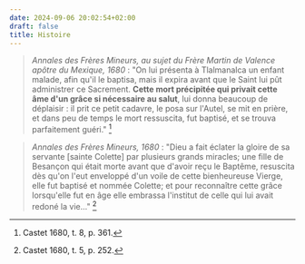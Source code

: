 ```yaml
---
date: 2024-09-06 20:02:54+02:00
draft: false
title: Histoire
---
```





> *Annales des Frères Mineurs, au sujet du Frère Martin de Valence apôtre du Mexique, 1680* : "On lui présenta à Tlalmanalca un enfant malade, afin qu'il le baptisa, mais il expira avant que le Saint lui pût administrer ce Sacrement. **Cette mort précipitée qui privait cette âme d'un grâce si nécessaire au salut**, lui donna beaucoup de déplaisir : il prit ce petit cadavre, le posa sur l'Autel, se mit en prière, et dans peu de temps le mort ressuscita, fut baptisé, et se trouva parfaitement guéri." [^1]

[^1]: Castet 1680, t. 8, p. 361.

> *Annales des Frères Mineurs, 1680* : "Dieu a fait éclater la gloire de sa servante [sainte Colette] par plusieurs grands miracles; une fille de Besançon qui était morte avant que d'avoir reçu le Baptême, resuscita dès qu'on l'eut enveloppé d'un voile de cette bienheureuse Vierge, elle fut baptisé et nommée Colette; et pour reconnaître cette grâce lorsqu'elle fut en âge elle embrassa l'institut de celle qui lui avait redoné la vie..." [^2]

[^2]: Castet 1680, t. 5, p. 252.
